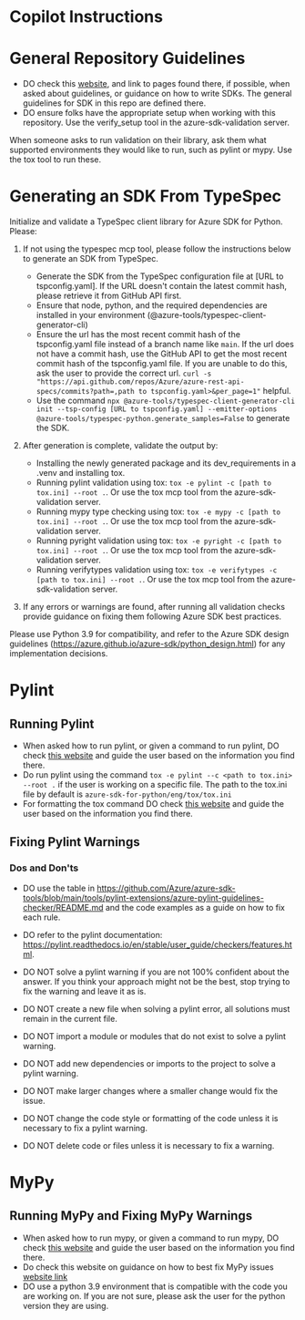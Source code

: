 # Copilot Instructions


# General Repository Guidelines
- DO check this [website](https://azure.github.io/azure-sdk/python_design.html), and link to pages found there, if possible, when asked about guidelines, or guidance on how to write SDKs. The general guidelines for SDK in this repo are defined there.
- DO ensure folks have the appropriate setup when working with this repository. Use the verify_setup tool in the azure-sdk-validation server.

When someone asks to run validation on their library, ask them what supported environments they would like to run, such as pylint or mypy. Use the tox tool to run these.

# Generating an SDK From TypeSpec



Initialize and validate a TypeSpec client library for Azure SDK for Python. Please:

1. If not using the typespec mcp tool, please follow the instructions below to generate an SDK from TypeSpec.
   - Generate the SDK from the TypeSpec configuration file at [URL to tspconfig.yaml]. If the URL doesn't contain the latest commit hash, please retrieve it from GitHub API first. 
   - Ensure that node, python, and the required dependencies are installed in your environment (@azure-tools/typespec-client-generator-cli)
   - Ensure the url has the most recent commit hash of the tspconfig.yaml file instead of a branch name like `main`. If the url does not have a commit hash, use the GitHub API to get the most recent commit hash of the tspconfig.yaml file. If you are unable to do this, ask the user to provide the correct url. `curl -s "https://api.github.com/repos/Azure/azure-rest-api-specs/commits?path=,path to tspconfig.yaml>&per_page=1"`  helpful.
   - Use the command `npx @azure-tools/typespec-client-generator-cli init --tsp-config [URL to tspconfig.yaml] --emitter-options @azure-tools/typespec-python.generate_samples=False` to generate the SDK.

2. After generation is complete, validate the output by:
   - Installing the newly generated package and its dev_requirements in a .venv and installing tox.
   - Running pylint validation using tox: `tox -e pylint -c [path to tox.ini] --root .`. Or use the tox mcp tool from the azure-sdk-validation server.
   - Running mypy type checking using tox: `tox -e mypy -c [path to tox.ini] --root .`. Or use the tox mcp tool from the azure-sdk-validation server.
   - Running pyright validation using tox: `tox -e pyright -c [path to tox.ini] --root .`. Or use the tox mcp tool from the azure-sdk-validation server.
   - Running verifytypes validation using tox: `tox -e verifytypes -c [path to tox.ini] --root .`. Or use the tox mcp tool from the azure-sdk-validation server.

3. If any errors or warnings are found, after running all validation checks provide guidance on fixing them following Azure SDK best practices. 

Please use Python 3.9 for compatibility, and refer to the Azure SDK design guidelines (https://azure.github.io/azure-sdk/python_design.html) for any implementation decisions.



# Pylint

## Running Pylint
- When asked how to run pylint, or given a command to run pylint, DO check [this website](https://github.com/Azure/azure-sdk-for-python/blob/main/doc/dev/pylint_checking.md) and guide the user based on the information you find there. 
- Do run pylint using the command `tox -e pylint --c <path to tox.ini> --root .` if the user is working on a specific file. The path to the tox.ini file by default is `azure-sdk-for-python/eng/tox/tox.ini`
- For formatting the tox command DO check [this website](https://github.com/Azure/azure-sdk-for-python/blob/main/doc/dev/tests.md#tox) and guide the user based on the information you find there.



## Fixing Pylint Warnings

### Dos and Don'ts
- DO use the table in https://github.com/Azure/azure-sdk-tools/blob/main/tools/pylint-extensions/azure-pylint-guidelines-checker/README.md and the code examples as a guide on how to fix each rule. 
- DO refer to the pylint documentation: https://pylint.readthedocs.io/en/stable/user_guide/checkers/features.html.


- DO NOT solve a pylint warning if you are not 100% confident about the answer. If you think your approach might not be the best, stop trying to fix the warning and leave it as is.
- DO NOT create a new file when solving a pylint error, all solutions must remain in the current file.
- DO NOT import a module or modules that do not exist to solve a pylint warning.
- DO NOT add new dependencies or imports to the project to solve a pylint warning.
- DO NOT make larger changes where a smaller change would fix the issue.
- DO NOT change the code style or formatting of the code unless it is necessary to fix a pylint warning.
- DO NOT delete code or files unless it is necessary to fix a warning.


# MyPy

## Running MyPy and Fixing MyPy Warnings
- When asked how to run mypy, or given a command to run mypy, DO check [this website](https://github.com/Azure/azure-sdk-for-python/blob/main/doc/dev/tests.md#tox) and guide the user based on the information you find there.
- Do check this website on guidance on how to best fix MyPy issues [website link](https://github.com/Azure/azure-sdk-for-python/blob/main/doc/dev/static_type_checking_cheat_sheet.md)
- DO use a python 3.9 environment that is compatible with the code you are working on. If you are not sure, please ask the user for the python version they are using. 